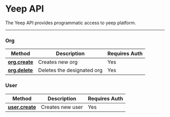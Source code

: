 # Yeep API

The Yeep API provides programmatic access to yeep platform.

***

### Org

| Method | Description | Requires Auth |
| ------ | ----------- | -------------- |
| **[org.create](methods/org.create.md)** | Creates new org | Yes |
| **[org.delete](methods/org.delete.md)** | Deletes the designated org | Yes |

### User

| Method | Description | Requires Auth |
| ------ | ----------- | -------------- |
| **[user.create](methods/user.create.md)** | Creates new user | Yes |
